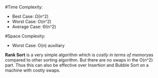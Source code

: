 #Time Complexity:
<ul>
	<li>Best Case: Ω(n^2)</li>
	<li>Worst Case: O(n^2)</li>
	<li>Average Case: Θ(n^2)</li>
</ul>

#Space Complexity:
<ul>
	<li>Worst Case: O(n) auxiliary</li>
</ul>

<strong>Rank Sort</strong> is a very simple algorithm which is <i>costly in terms of memory</i>as compared to other sorting algorithm. But there are no swaps in the O(n^2) part. Thus this can also be effective over Insertion and Bubble Sort on a machine with costly swaps.